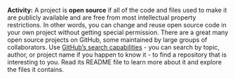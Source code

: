**Activity:** A project is **open source** if all of the code and files used to make it are publicly available and are free from most intellectual property restrictions.  In other words, you can change and reuse open source code in your own project without getting special permission. There are a great many open source projects on GitHub, some maintained by large groups of collaborators. Use [GitHub’s search capabilities](https://github.com/search) - you can search by topic, author, or project name if you happen to know it - to find a repository that is interesting to you.  Read its README file to learn more about it and explore the files it contains.
